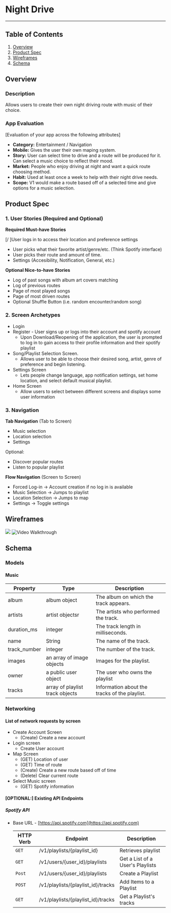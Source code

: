 # Night Drive
_______________

## Table of Contents
1. [Overview](#Overview)
1. [Product Spec](#Product-Spec)
1. [Wireframes](#Wireframes)
2. [Schema](#Schema)


## Overview
### Description
Allows users to create their own night driving route with music of their choice.

### App Evaluation
[Evaluation of your app across the following attributes]
- **Category:** Entertainment / Navigation
- **Mobile:** Gives the user their own maping system.
- **Story:** User can select time to drive and a route will be produced for it. Can select a music choice to reflect their mood.
- **Market:** People who enjoy driving at night and want a quick route choosing method.
- **Habit:** Used at least once a week to help with their night drive needs. 
- **Scope:** V1 would make a route based off of a selected time and give options for a music selection.

## Product Spec

### 1. User Stories (Required and Optional)

**Required Must-have Stories**

[/ ]User logs in to access their location and preference settings
* User picks what their favorite artist/genre/etc. (Think Spotify interface)
* User picks their route and amount of time.
* Settings (Accesibility, Notification, General, etc.)

**Optional Nice-to-have Stories**

* Log of past songs with album art covers matching
* Log of previous routes
* Page of most played songs
* Page of most driven routes
* Optional Shuffle Button (i.e. random encounter/random song)

### 2. Screen Archetypes

* Login
* Register - User signs up or logs into their account and spotify account
   * Upon Download/Reopening of the application, the user is prompted to log in to gain access to their profile information and their spotify playlist
* Song/Playlist Selection Screen.
   * Allows user to be able to choose their desired song, artist, genre of preference and begin listening.
* Settings Screen
   * Lets people change language, app notification settings, set home location, and select default musical playlist.
* Home Screen
   * Allow users to select between different screens and displays some user information

### 3. Navigation

**Tab Navigation** (Tab to Screen)

* Music selection
* Location selection
* Settings

Optional:
* Discover popular routes
* Listen to popular playlist

**Flow Navigation** (Screen to Screen)
* Forced Log-in -> Account creation if no log in is available
* Music Selection -> Jumps to playlist
* Location Selection -> Jumps to map
* Settings -> Toggle settings
## Wireframes

![](https://i.imgur.com/4W0l4i7.jpg)
<img src= 'http://g.recordit.co/4q6FjtiQAM.gif' title='Video Walkthrough' width='' alt='Video Walkthrough' />

## Schema 
### Models
#### Music

   | Property      | Type     | Description |
   | ------------- | -------- | ------------|
   | album      | album object   | The album on which the track appears. |
   | artists        | artist objectsr| The artists who performed the track.  |
   | duration_ms         | 	integer    | 	The track length in milliseconds. |
   | name       | String   | 	The name of the track. |
   | track_number | 	integer   | 	The number of the track.  |
   | images    | 	an array of image objects   | Images for the playlist. |
   | owner     | 	a public user object | The user who owns the playlist |
   | tracks    | 	array of playlist track objects | Information about the tracks of the playlist. |
### Networking
#### List of network requests by screen
   - Create Account Screen
      - (Create) Create a new account
   - Login screen
       - Create User account
   - Map Screen
      - (GET) Location of user
      - (GET) Time of route
      - (Create) Create a new route based off of time
      - (Delete) Clear current route
   - Select Music screen
      - (GET) Spotify information
#### [OPTIONAL:] Existing API Endpoints
##### Spotify API
- Base URL - [https://api.spotify.com](https://api.spotify.com)

   HTTP Verb | Endpoint | Description
   ----------|----------|------------
    `GET`    | 	/v1/playlists/{playlist_id} | Retrieves 	playlist
    `GET`    | 	/v1/users/{user_id}/playlists | Get a List of a User's Playlists
    `Post`    | 	/v1/users/{user_id}/playlists   | 		Create a Playlist
    `POST`    | 	/v1/playlists/{playlist_id}/tracks | 	Add Items to a Playlist |
    |`GET` | 	/v1/playlists/{playlist_id}/tracks | Get a Playlist's tracks
